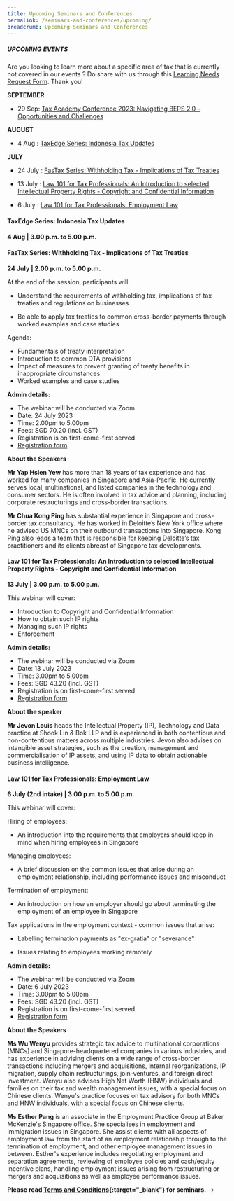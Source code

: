 ```yaml
---
title: Upcoming Seminars and Conferences
permalink: /seminars-and-conferences/upcoming/
breadcrumb: Upcoming Seminars and Conferences
---
```

##### **UPCOMING EVENTS**
Are you looking to learn more about a specific area of tax that is currently not covered in our events ? 
Do share with us through this [Learning Needs Request Form](https://form.gov.sg/5d2c51283703d80011e52615). Thank you!

**SEPTEMBER**

* 29 Sep: [Tax Academy Conference 2023: Navigating BEPS 2.0 – Opportunities and Challenges](https://www.taxacademy.sg/conference-2023/)

**AUGUST**

* 4 Aug : [TaxEdge Series: Indonesia Tax Updates](#4aug-ta-id)


**JULY**

* 24 July : [FasTax Series: Withholding Tax - Implications of Tax Treaties](#24july-ta-id)

* 13 July : [Law 101 for Tax Professionals: An Introduction to selected Intellectual Property Rights - Copyright and Confidential Information](#13july-ta-id)

* 6 July : [Law 101 for Tax Professionals: Employment Law](#6july-ta-id)


<a id="4aug-ta-id"></a>
#### **TaxEdge Series: Indonesia Tax Updates**
**4 Aug | 3.00 p.m. to 5.00 p.m.**


<a id="24july-ta-id"></a>
#### **FasTax Series: Withholding Tax - Implications of Tax Treaties**
**24 July | 2.00 p.m. to 5.00 p.m.**

At the end of the session, participants will:

*   Understand the requirements of withholding tax, implications of tax treaties and regulations on businesses

* Be able to apply tax treaties to common cross-border payments through worked examples and case studies

Agenda:
* Fundamentals of treaty interpretation
* Introduction to common DTA provisions
* Impact of measures to prevent granting of treaty benefits in inappropriate circumstances
* Worked examples and case studies

**Admin details:**
* The webinar will be conducted via Zoom
* Date: 24 July 2023
* Time: 2.00pm to 5.00pm
* Fees: SGD 70.20 (incl. GST)
* Registration is on first-come-first served
* [Registration form](https://form.gov.sg/647ee71082fb210012bd9024)

**About the Speakers**

**Mr Yap Hsien Yew** has more than 18 years of tax experience and has worked for many companies in Singapore and Asia-Pacific. He currently serves local, multinational, and listed companies in the technology and consumer sectors. He is often involved in tax advice and planning, including corporate restructurings and cross-border transactions.

**Mr Chua Kong Ping** has substantial experience in Singapore and cross-border tax consultancy. He has worked in Deloitte’s New York office where he advised US MNCs on their outbound transactions into Singapore. Kong Ping also leads a team that is responsible for keeping Deloitte’s tax practitioners and its clients abreast of Singapore tax developments.


<a id="13july-ta-id"></a>
#### **Law 101 for Tax Professionals: An Introduction to selected Intellectual Property Rights - Copyright and Confidential Information**
**13 July | 3.00 p.m. to 5.00 p.m.**

This webinar will cover:

* Introduction to Copyright and Confidential Information
* How to obtain such IP rights
* Managing such IP rights
* Enforcement

**Admin details:**
* The webinar will be conducted via Zoom
* Date: 13 July 2023
* Time: 3.00pm to 5.00pm
* Fees: SGD 43.20 (incl. GST)
* Registration is on first-come-first served
* [Registration form](https://form.gov.sg/648082b806c814001291d677)

**About the speaker**

**Mr Jevon Louis** heads the Intellectual Property (IP), Technology and Data practice at Shook Lin &amp; Bok LLP and is experienced in both contentious and non-contentious matters across multiple industries. Jevon also advises on intangible asset strategies, such as the creation, management and commercialisation of IP assets, and using IP data to obtain actionable business intelligence.


<a id="6july-ta-id"></a>
#### **Law 101 for Tax Professionals: Employment Law**
**6 July (2nd intake) | 3.00 p.m. to 5.00 p.m.**

This webinar will cover:

Hiring of employees:

* An introduction into the requirements that employers should keep in mind when hiring employees in Singapore

Managing employees:

* A brief discussion on the common issues that arise during an employment relationship, including performance issues and misconduct

Termination of employment:

* An introduction on how an employer should go about terminating the employment of an employee in Singapore

Tax applications in the employment context - common issues that arise:

* Labelling termination payments as "ex-gratia" or "severance"

* Issues relating to employees working remotely

**Admin details:**

* The webinar will be conducted via Zoom
* Date: 6 July 2023
* Time: 3.00pm to 5.00pm
* Fees: SGD 43.20 (incl. GST)
* Registration is on first-come-first served
* [Registration form](https://form.gov.sg/64807faf577a9b0011998308)

**About the Speakers**

**Ms Wu Wenyu** provides strategic tax advice to multinational corporations (MNCs) and Singapore-headquartered companies in various industries, and has experience in advising clients on a wide range of cross-border transactions including mergers and acquisitions, internal reorganizations, IP migration, supply chain restructurings, join-ventures, and foreign direct investment. Wenyu also advises High Net Worth (HNW) individuals and families on their tax and wealth management issues, with a special focus on Chinese clients. Wenyu's practice focuses on tax advisory for both MNCs and HNW individuals, with a special focus on Chinese clients.


**Ms Esther Pang** is an associate in the Employment Practice Group at Baker McKenzie's Singapore office. She specialises in employment and immigration issues in Singapore. She assist clients with all aspects of employment law from the start of an employment relationship through to the termination of employment, and other employee management issues in between. Esther's experience includes negotiating employment and separation agreements, reviewing of employee policies and cash/equity incentive plans, handling employment issues arising from restructuring or mergers and acquisitions as well as employee performance issues.




**Please read [Terms and Conditions](https://production-iras-tax-academy.netlify.com/executive-tax-programmes/terms-and-conditions/){:target="_blank"} for seminars.**--&gt;